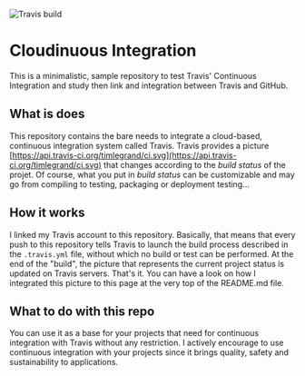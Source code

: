 ![Travis build](https://travis-ci.org/timlegrand/ci.svg)

# Cloudinuous Integration

This is a minimalistic, sample repository to test Travis' Continuous Integration and study then link and integration between Travis and GitHub.


## What is does

This repository contains the bare needs to integrate a cloud-based, continuous integration system called Travis.
Travis provides a picture [https://api.travis-ci.org/timlegrand/ci.svg](https://api.travis-ci.org/timlegrand/ci.svg) that changes according to the *build status* of the projet. Of course, what you put in *build status* can be customizable and may go from compiling to testing, packaging or deployment testing...


## How it works

I linked my Travis account to this repository. Basically, that means that every push to this repository tells Travis to launch the build process described in the `.travis.yml` file, without which no build or test can be performed. At the end of the "build", the picture that represents the current project status is updated on Travis servers. That's it. You can have a look on how I integrated this picture to this page at the very top of the README.md file.


## What to do with this repo

You can use it as a base for your projects that need for continuous integration with Travis without any restriction.
I actively encourage to use continuous integration with your projects since it brings quality, safety and sustainability to applications.

